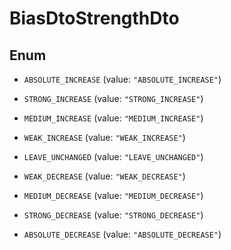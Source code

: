 

# BiasDtoStrengthDto

## Enum


* `ABSOLUTE_INCREASE` (value: `"ABSOLUTE_INCREASE"`)

* `STRONG_INCREASE` (value: `"STRONG_INCREASE"`)

* `MEDIUM_INCREASE` (value: `"MEDIUM_INCREASE"`)

* `WEAK_INCREASE` (value: `"WEAK_INCREASE"`)

* `LEAVE_UNCHANGED` (value: `"LEAVE_UNCHANGED"`)

* `WEAK_DECREASE` (value: `"WEAK_DECREASE"`)

* `MEDIUM_DECREASE` (value: `"MEDIUM_DECREASE"`)

* `STRONG_DECREASE` (value: `"STRONG_DECREASE"`)

* `ABSOLUTE_DECREASE` (value: `"ABSOLUTE_DECREASE"`)



